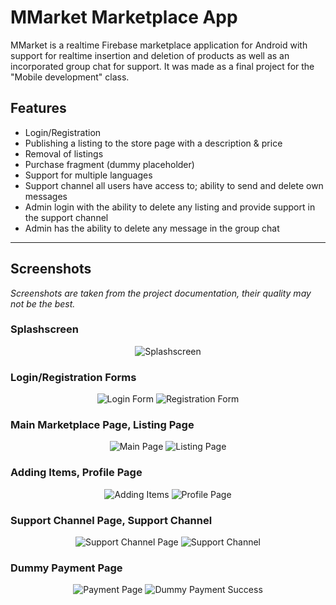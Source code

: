 # MMarket Marketplace App

MMarket is a realtime Firebase marketplace application for Android with support for realtime insertion and deletion of products as well as an incorporated group chat for support. It was made as a final project for the "Mobile development" class. 

## Features

- Login/Registration
- Publishing a listing to the store page with a description & price
- Removal of listings
- Purchase fragment (dummy placeholder)
- Support for multiple languages
- Support channel all users have access to; ability to send and delete own messages
- Admin login with the ability to delete any listing and provide support in the support channel
- Admin has the ability to delete any message in the group chat

---

## **Screenshots**

*Screenshots are taken from the project documentation, their quality may not be the best.*

### Splashscreen
<div align="center">
  <img src="https://i.imgur.com/jsa17Ff.png" alt="Splashscreen" />
</div>

### Login/Registration Forms
<div align="center">
  <img src="https://i.imgur.com/lYGtNCR.png" alt="Login Form" />
  <img src="https://i.imgur.com/f7wAxhC.png" alt="Registration Form" />
</div>

### Main Marketplace Page, Listing Page
<div align="center">
  <img src="https://i.imgur.com/vysA0wW.png" alt="Main Page" />
  <img src="https://i.imgur.com/G6ahC3r.png" alt="Listing Page" />
</div>

### Adding Items, Profile Page
<div align="center">
  <img src="https://i.imgur.com/kN1UN5p.png" alt="Adding Items" />
  <img src="https://i.imgur.com/HH3zlVC.png" alt="Profile Page" />
</div>

### Support Channel Page, Support Channel
<div align="center">
  <img src="https://i.imgur.com/yEfitQz.png" alt="Support Channel Page" />
  <img src="https://i.imgur.com/HvgpD0r.png" alt="Support Channel" />
</div>

### Dummy Payment Page
<div align="center">
  <img src="https://i.imgur.com/d4SPdG1.png" alt="Payment Page" />
  <img src="https://i.imgur.com/jDkftRI.png" alt="Dummy Payment Success" />
</div>
